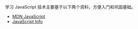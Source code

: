 
学习 JavaScript 技术主要基于以下两个资料，方便入门和巩固基础。

- [MDN JavaScript](https://developer.mozilla.org/zh-CN/docs/Web/JavaScript)
- [JavaScript Info](https://zh.javascript.info/)